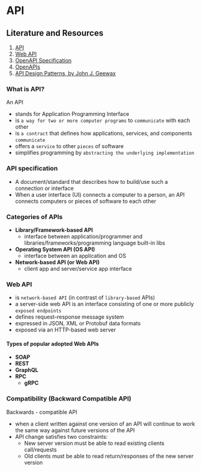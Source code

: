 # API

## Literature and Resources
 1. [API](https://en.wikipedia.org/wiki/API)
 2. [Web API](https://en.wikipedia.org/wiki/Web_API)
 3. [OpenAPI Specification](https://swagger.io/specification/)
 4. [OpenAPIs](https://www.openapis.org/)
 5. [API Design Patterns, by John J. Geewax](https://learning.oreilly.com/videos/api-design-patterns/9781617295850AU/)

### What is API?
An API
  - stands for Application Programming Interface
  - is `a way for two or more computer programs` to `communicate` with each other
  - is `a contract` that defines how applications, services, and components `communicate`
  - offers a `service` to other `pieces` of software
  - simplifies programming by `abstracting the underlying implementation`

### API specification
 - A document/standard that describes how to build/use such a connection or interface
 - When a user interface (UI) connects a computer to a person, an API connects computers or pieces of software to each other

### Categories of APIs
 - **Library/Framework-based API**
   - interface between application/programmer and libraries/frameworks/programming language built-in libs
 - **Operating System API (OS API)**
   - interface between an application and OS
 - **Network-based API (or Web API)**
   - client app and server/service app interface

### Web API
 - is `network-based API` (in contrast of `library-based` APIs)
 - a server-side web API is an interface consisting of one or more publicly `exposed endpoints`
 - defines request–response message system
 - expressed in JSON, XML or Protobuf data formats
 - exposed via an HTTP-based web server

#### Types of popular adopted Web APIs
 - **SOAP**
 - **REST**
- **GraphQL**
- **RPC**
   - **gRPC**

### Compatibility (Backward Compatible API)
Backwards - compatible API
 - when a client written against one version of an API will continue to work the same way against future versions of the API
 - API change satisfies two constraints:
   - New server version must be able to read existing clients call/requests
   - Old clients must be able to read return/responses of the new server version